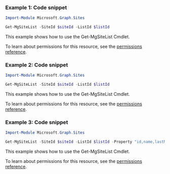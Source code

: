 ### Example 1: Code snippet

```powershellImport-Module Microsoft.Graph.Sites

Get-MgSiteList -SiteId $siteId -ListId $listId
```
This example shows how to use the Get-MgSiteList Cmdlet.
To learn about permissions for this resource, see the [permissions reference](/graph/permissions-reference).

### Example 2: Code snippet

```powershellImport-Module Microsoft.Graph.Sites

Get-MgSiteList -SiteId $siteId -ListId $listId
```
This example shows how to use the Get-MgSiteList Cmdlet.
To learn about permissions for this resource, see the [permissions reference](/graph/permissions-reference).

### Example 3: Code snippet

```powershellImport-Module Microsoft.Graph.Sites

Get-MgSiteList -SiteId $siteId -ListId $listId -Property "id,name,lastModifiedDateTime" -ExpandProperty "columns(select=name,description),items)"
```
This example shows how to use the Get-MgSiteList Cmdlet.
To learn about permissions for this resource, see the [permissions reference](/graph/permissions-reference).


